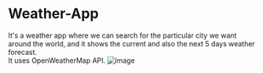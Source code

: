 # Weather-App
It's a weather app where we can search for the particular city we want around the world, and it shows the current and also the next 5 days weather forecast.<br> It uses OpenWeatherMap API.
![image](https://github.com/user-attachments/assets/4d1c66f4-ce0c-40ed-a733-f9a7a0633eb4)

